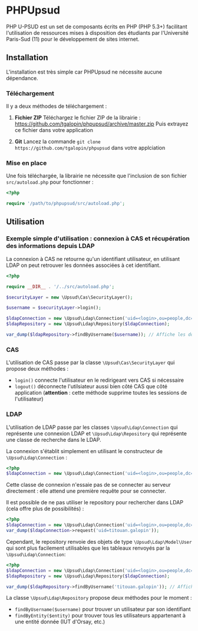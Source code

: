 # PHPUpsud

PHP U-PSUD est un set de composants écrits en PHP (PHP 5.3+) facilitant l'utilisation de ressources mises
à disposition des étudiants par l'Université Paris-Sud (11) pour le développement de sites internet.

## Installation

L'installation est très simple car PHPUpsud ne nécessite aucune dépendance.

### Téléchargement

Il y a deux méthodes de téléchargement :

1. **Fichier ZIP**
   Téléchargez le fichier ZIP de la librairie : https://github.com/tgalopin/phpupsud/archive/master.zip
   Puis extrayez ce fichier dans votre application

2. **Git**
   Lancez la commande `git clone https://github.com/tgalopin/phpupsud` dans votre applciation
   
   
### Mise en place

Une fois téléchargée, la librairie ne nécessite que l'inclusion de son fichier `src/autoload.php` pour
fonctionner :

``` php
<?php

require '/path/to/phpupsud/src/autoload.php';
```

## Utilisation

### Exemple simple d'utilisation : connexion à CAS et récupération des informations depuis LDAP

La connexion à CAS ne retourne qu'un identifiant utilisateur, en utilisant LDAP on peut retrouver les
données associées à cet identifiant.

``` php
<?php

require __DIR__ . '/../src/autoload.php';

$securityLayer = new \Upsud\Cas\SecurityLayer();

$username = $securityLayer->login();

$ldapConnection = new \Upsud\Ldap\Connection('uid=<login>,ou=people,dc=u-psud,dc=fr', '<mot_de_passe>');
$ldapRepository = new \Upsud\Ldap\Repository($ldapConnection);

var_dump($ldapRepository->findByUsername($username)); // Affiche les données de l'utilisateur connecté
```

### CAS

L'utilisation de CAS passe par la classe `\Upsud\Cas\SecurityLayer` qui propose deux méthodes :

-   `login()` connecte l'utilisateur en le redirigeant vers CAS si nécessaire
-   `logout()` déconnecte l'utilsiateur aussi bien côté CAS que côté application (**attention** : cette
    méthode supprime toutes les sessions de l'utilisateur)

### LDAP

L'utilisation de LDAP passe par les classes `\Upsud\Ldap\Connection` qui représente une connexion LDAP
et `\Upsud\Ldap\Repository` qui représente une classe de recherche dans le LDAP.
 
La connexion s'établit simplement en utilisant le constructeur de `\Upsud\Ldap\Connection` :

``` php
<?php
$ldapConnection = new \Upsud\Ldap\Connection('uid=<login>,ou=people,dc=u-psud,dc=fr', '<mot_de_passe>');
```

Cette classe de connexion n'essaie pas de se connecter au serveur directement : elle attend une première requête
pour se connecter.

Il est possible de ne pas utiliser le repository pour rechercher dans LDAP (cela offre plus de possibilités) :

``` php
<?php
$ldapConnection = new \Upsud\Ldap\Connection('uid=<login>,ou=people,dc=u-psud,dc=fr', '<mot_de_passe>');
var_dump($ldapConnection->request('uid=titouan.galopin'));
```

Cependant, le repository renvoie des objets de type `\Upsud\Ldap\Model\User` qui sont plus facilement utilisables
que les tableaux renvoyés par la `\Upsud\Ldap\Connection`:

``` php
<?php
$ldapConnection = new \Upsud\Ldap\Connection('uid=<login>,ou=people,dc=u-psud,dc=fr', '<mot_de_passe>');
$ldapRepository = new \Upsud\Ldap\Repository($ldapConnection);

var_dump($ldapRepository->findByUsername('titouan.galopin')); // Affiche les données de l'utilisateur
```

La classe `\Upsud\Ldap\Repository` propose deux méthodes pour le moment :

- `findByUsername($username)` pour trouver un utilisateur par son identifiant
- `findByEntity($entity)` pour trouver tous les utilisateurs appartenant à une entité donnée (IUT d'Orsay, etc.)
